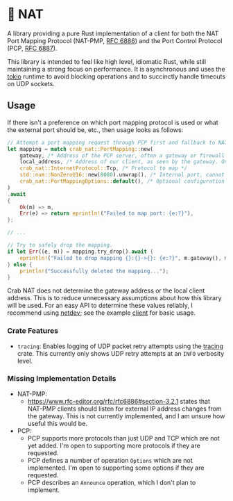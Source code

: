 # 🦀 NAT

A library providing a pure Rust implementation of a client for both the NAT Port Mapping Protocol (NAT-PMP, [RFC 6886](https://www.rfc-editor.org/rfc/rfc6886)) and the Port Control Protocol (PCP, [RFC 6887](https://www.rfc-editor.org/rfc/rfc6887)).

This library is intended to feel like high level, idiomatic Rust, while still maintaining a strong focus on performance. It is asynchronous and uses the [tokio](https://tokio.rs) runtime to avoid blocking operations and to succinctly handle timeouts on UDP sockets.

## Usage
If there isn't a preference on which port mapping protocol is used or what the external port should be, etc., then usage looks as follows:
```rust
// Attempt a port mapping request through PCP first and fallback to NAT-PMP.
let mapping = match crab_nat::PortMapping::new(
    gateway, /* Address of the PCP server, often a gateway or firewall */
    local_address, /* Address of our client, as seen by the gateway. Only used by PCP */
    crab_nat::InternetProtocol::Tcp, /* Protocol to map */
    std::num::NonZeroU16::new(8080).unwrap(), /* Internal port, cannot be zero */
    crab_nat::PortMappingOptions::default(), /* Optional configuration values, including suggested external port and lifetimes */
)
.await
{
    Ok(m) => m,
    Err(e) => return eprintln!("Failed to map port: {e:?}"),
};

// ...

// Try to safely drop the mapping.
if let Err((e, m)) = mapping.try_drop().await {
    eprintln!("Failed to drop mapping {}:{}->{}: {e:?}", m.gateway(), m.external_port(), m.internal_port());
} else {
    println!("Successfully deleted the mapping...");
}
```

Crab NAT does not determine the gateway address or the local client address. This is to reduce unnecessary assumptions about how this library will be used. For an easy API to determine these values reliably, I recommend using [netdev](https://crates.io/crates/netdev); see the example [client](examples/client.rs) for basic usage.

### Crate Features
* `tracing`: Enables logging of UDP packet retry attempts using the [tracing](https://github.com/tokio-rs/tracing) crate. This currently only shows UDP retry attempts at an `INFO` verbosity level.

### Missing Implementation Details
* NAT-PMP:
  * https://www.rfc-editor.org/rfc/rfc6886#section-3.2.1 states that NAT-PMP clients should listen for external IP address changes from the gateway. This is not currently implemented, and I am unsure how useful this would be.
* PCP:
  * PCP supports more protocols than just UDP and TCP which are not yet added. I'm open to supporting more protocols if they are requested.
  * PCP defines a number of operation `Options` which are not implemented. I'm open to supporting some options if they are requested.
  * PCP describes an `Announce` operation, which I don't plan to implement.